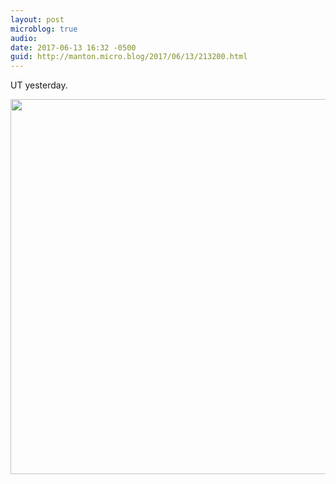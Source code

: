 ```yaml
---
layout: post
microblog: true
audio: 
date: 2017-06-13 16:32 -0500
guid: http://manton.micro.blog/2017/06/13/213200.html
---
```

UT yesterday.

<img src="http://manton.micro.blog/uploads/2017/850f2a6a75.jpg" width="600" height="600" style="height: auto" />
